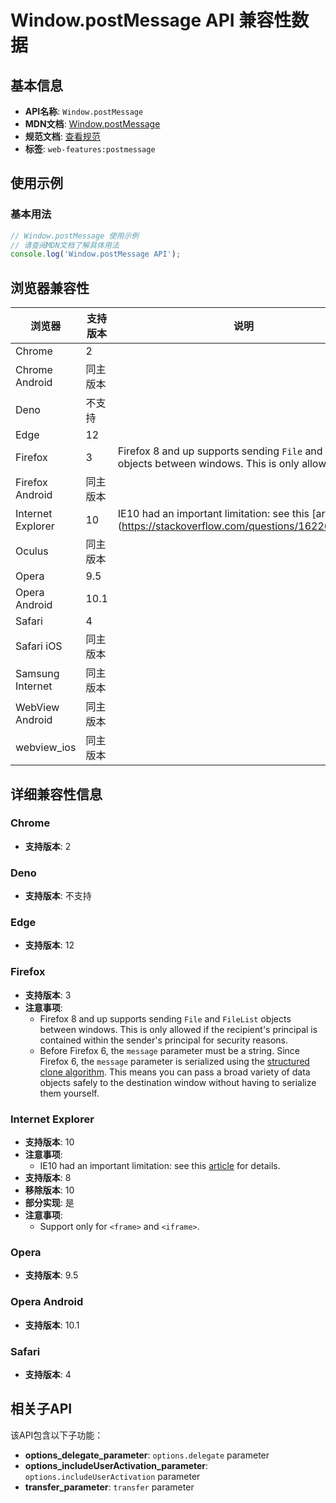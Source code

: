 # Window.postMessage API 兼容性数据

## 基本信息

- **API名称**: `Window.postMessage`
- **MDN文档**: [Window.postMessage](https://developer.mozilla.org/docs/Web/API/Window/postMessage)
- **规范文档**: [查看规范](https://html.spec.whatwg.org/multipage/web-messaging.html#dom-window-postmessage-options-dev)
- **标签**: `web-features:postmessage`

## 使用示例

### 基本用法

```javascript
// Window.postMessage 使用示例
// 请查阅MDN文档了解具体用法
console.log('Window.postMessage API');
```

## 浏览器兼容性

| 浏览器 | 支持版本 | 说明 |
|--------|----------|------|
| Chrome | 2 |  |
| Chrome Android | 同主版本 |  |
| Deno | 不支持 |  |
| Edge | 12 |  |
| Firefox | 3 | Firefox 8 and up supports sending `File` and `FileList` objects between windows. This is only allowe... |
| Firefox Android | 同主版本 |  |
| Internet Explorer | 10 | IE10 had an important limitation: see this [article](https://stackoverflow.com/questions/16226924/is... |
| Oculus | 同主版本 |  |
| Opera | 9.5 |  |
| Opera Android | 10.1 |  |
| Safari | 4 |  |
| Safari iOS | 同主版本 |  |
| Samsung Internet | 同主版本 |  |
| WebView Android | 同主版本 |  |
| webview_ios | 同主版本 |  |

## 详细兼容性信息

### Chrome

- **支持版本**: 2

### Deno

- **支持版本**: 不支持

### Edge

- **支持版本**: 12

### Firefox

- **支持版本**: 3
- **注意事项**:
  - Firefox 8 and up supports sending `File` and `FileList` objects between windows. This is only allowed if the recipient's principal is contained within the sender's principal for security reasons.
  - Before Firefox 6, the `message` parameter must be a string. Since Firefox 6, the `message` parameter is serialized using the [structured clone algorithm](https://developer.mozilla.org/docs/Web/API/Web_Workers_API/Structured_clone_algorithm). This means you can pass a broad variety of data objects safely to the destination window without having to serialize them yourself.

### Internet Explorer

- **支持版本**: 10
- **注意事项**:
  - IE10 had an important limitation: see this [article](https://stackoverflow.com/questions/16226924/is-cross-origin-postmessage-broken-in-ie10) for details.
- **支持版本**: 8
- **移除版本**: 10
- **部分实现**: 是
- **注意事项**:
  - Support only for `<frame>` and `<iframe>`.

### Opera

- **支持版本**: 9.5

### Opera Android

- **支持版本**: 10.1

### Safari

- **支持版本**: 4

## 相关子API

该API包含以下子功能：

- **options_delegate_parameter**: `options.delegate` parameter
- **options_includeUserActivation_parameter**: `options.includeUserActivation` parameter
- **transfer_parameter**: `transfer` parameter

